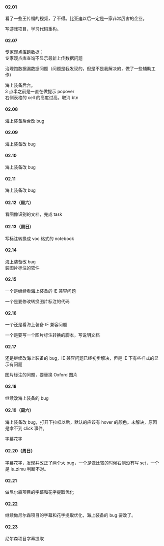 
#### 02.01  

看了一些王传福的视频，了不得。比亚迪以后一定是一家非常厉害的企业。  

写游戏项目，学习代码重构。  


#### 02.07  

专家观点库跑数据；   
专家观点库查询不显示最新上传数据问题   

治理跑数据漏数据问题（问题是我发现的，但是不是我解决的，做了一些辅助工作）   

海上装备后台。  
3 点半之前是一直在做提示 popover  
右侧表格的 cell 的高度过高。取消 btn    


#### 02.08  

海上装备后台改 bug    


#### 02.09  

海上装备改 bug   


#### 02.10  

海上装备改 bug  


#### 02.11  

海上装备改 bug  


#### 02.12（周六）  

看图像识别的文档，完成 task   


#### 02.13（周日）  

写标注转换成 voc 格式的 notebook      


#### 02.14  

海上装备改 bug  
装图片标注的软件  


#### 02.15  

一个是继续看海上装备的 IE 兼容问题  

一个是要修改转换图片标注的代码  


#### 02.16  

一个还是看海上装备 IE 兼容问题  

一个是要写一个图片标注转换的脚本，写说明文档     


#### 02.17  

还是继续改海上装备的 bug，IE 兼容问题已经初步解决，但是 IE 下有些样式的显示有问题  

图片标注的问题，要替换 Oxford 图片    


#### 02.18  

继续改海上装备的 bug  


#### 02.19（周六）  

海上装备改 bug，打开下拉框以后，默认的应该有 hover 的颜色。未解决，原因是拿不到 click 事件。  

字幕花字  


#### 02.20（周日）  

字幕花字，发现并改正了两个大 bug，一个是做比较的时候右侧没有写 set，一个是 is_zimu 判断不对。  


#### 02.21  

做尼尔森项目的字幕和花字提取优化  


#### 02.22  

继续做尼尔森项目的字幕和花字提取优化，海上装备的 bug 要改了。  


#### 02.23  

尼尔森项目字幕提取   








